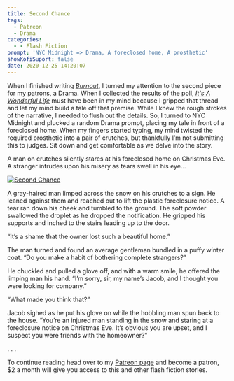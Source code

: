 ```yaml
---
title: Second Chance
tags:
  - Patreon
  - Drama
categories:
  - - Flash Fiction
prompt: 'NYC Midnight => Drama, A foreclosed home, A prosthetic'
showKofiSuport: false
date: 2020-12-25 14:20:07
---
```


When I finished writing [*Burnout*](/archives/2020/12/19/burnout), I turned my attention to the second piece for my patrons, a Drama. When I collected the results of the poll, [*It's A Wonderful Life*](https://www.imdb.com/title/tt0038650/) must have been in my mind because I gripped that thread and let my mind build a tale off that premise. While I knew the rough strokes of the narrative, I needed to flush out the details. So, I turned to NYC Midnight and plucked a random Drama prompt, placing my tale in front of a foreclosed home. When my fingers started typing, my mind twisted the required prosthetic into a pair of crutches, but thankfully I’m not submitting this to judges.<!-- more --> Sit down and get comfortable as we delve into the story.

A man on crutches silently stares at his foreclosed home on Christmas Eve. A stranger intrudes upon his misery as tears swell in his eye...

<div class="center">

[![Second Chance](/images/patreon-flash-fiction/2020/second-chance.png "Second Chance")](https://www.patreon.com/posts/45432742)

</div>

A gray-haired man limped across the snow on his crutches to a sign. He leaned against them and reached out to lift the plastic foreclosure notice. A tear ran down his cheek and tumbled to the ground. The soft powder swallowed the droplet as he dropped the notification. He gripped his supports and inched to the stairs leading up to the door.

“It’s a shame that the owner lost such a beautiful home.”

The man turned and found an average gentleman bundled in a puffy winter coat. “Do you make a habit of bothering complete strangers?”

He chuckled and pulled a glove off, and with a warm smile, he offered the limping man his hand. “I’m sorry, sir, my name’s Jacob, and I thought you were looking for company.”

“What made you think that?”

Jacob sighed as he put his glove on while the hobbling man spun back to the house. “You’re an injured man standing in the snow and staring at a foreclosure notice on Christmas Eve. It’s obvious you are upset, and I suspect you were friends with the homeowner?”

<div class="center story-ellipses">
.
.
.
</div>

<div>

To continue reading head over to my [Patreon page](https://www.patreon.com/posts/45432742) and become a patron, $2 a month will give you access to this and other flash fiction stories.

</div>